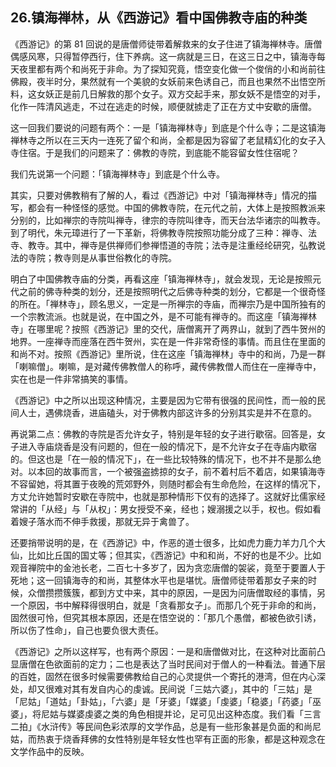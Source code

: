 ## 26.镇海禅林，从《西游记》看中国佛教寺庙的种类
《西游记》的第 81 回说的是唐僧师徒带着解救来的女子住进了镇海禅林寺。唐僧偶感风寒，只得暂停西行，住下养病。这一病就是三日，在这三日之中，镇海寺每天夜里都有两个和尚死于非命。为了探知究竟，悟空变化做一个俊俏的小和尚前往佛殿，夜半时分，果然就有一个美貌的女妖前来色诱自己，而且也果然不出悟空所料，这女妖正是前几日解救的那个女子。双方交起手来，那女妖不是悟空的对手，化作一阵清风逃走，不过在逃走的时候，顺便就掳走了正在方丈中安歇的唐僧。


这一回我们要说的问题有两个：一是「镇海禅林寺」到底是个什么寺；二是这镇海禅林寺之所以在三天内一连死了留个和尚，全都是因为容留了老鼠精幻化的女子入寺住宿。于是我们的问题来了：佛教的寺院，到底能不能容留女性住宿呢？


我们先说第一个问题：「镇海禅林寺」到底是个什么寺。


其实，只要对佛教稍有了解的人，看过《西游记》中对「镇海禅林寺」情况的描写，都会有一种怪怪的感觉。中国的佛教寺院，在元代之前，大体上是按照教派来分别的，比如禅宗的寺院叫禅寺，律宗的寺院叫律寺，而天台法华诸宗的叫教寺。到了明代，朱元璋进行了一下革新，将佛教寺院按照功能分成了三种：禅寺、法寺、教寺。其中，禅寺是供禅师们参禅悟道的寺院；法寺是注重经纶研究，弘教说法的寺院；教寺则是从事世俗教化的寺院。


明白了中国佛教寺庙的分类，再看这座「镇海禅林寺」，就会发现，无论是按照元代之前的佛寺种类的划分，还是按照明代之后佛寺种类的划分，它都是一个很奇怪的所在。「禅林寺」，顾名思义，一定是一所禅宗的寺庙，而禅宗乃是中国所独有的一个宗教流派。也就是说，在中国之外，是不可能有禅寺的。而这座「镇海禅林寺」在哪里呢？按照《西游记》里的交代，唐僧离开了两界山，就到了西牛贺州的地界。一座禅寺而座落在西牛贺州，实在是一件非常奇怪的事情。而且住在里面的和尚不对。按照《西游记》里所说，住在这座「镇海禅林」寺中的和尚，乃是一群「喇嘛僧」。喇嘛，是对藏传佛教僧人的称呼，藏传佛教僧人而住在一座禅寺中，实在也是一件非常搞笑的事情。


《西游记》中之所以出现这种情况，主要是因为它带有很强的民间性，而一般的民间人士，遇佛烧香，进庙磕头，对于佛教内部这许多的分别其实是并不在意的。


再说第二点：佛教的寺院是否允许女子，特别是年轻的女子进行歇宿。回答是，女子进入寺庙烧香是没有问题的，但在一般的情况下，是不允许女子在寺庙内歇宿的。但这也是「在一般的情况下」，在一些比较特殊的情况下，也不并不是那么绝对。以本回的故事而言，一个被强盗掳掠的女子，前不着村后不着店，如果镇海寺不容留她，将其置于夜晚的荒郊野外，则随时都会有生命危险，在这样的情况下，方丈允许她暂时安歇在寺院中，也就是那种情形下仅有的选择了。这就好比儒家经常讲的「从经」与「从权」：男女授受不亲，经也；嫂溺援之以手，权也。假如看着嫂子落水而不伸手救援，那就无异于禽兽了。


还要捎带说明的是，在《西游记》中，作恶的道士很多，比如虎力鹿力羊力几个大仙，比如比丘国的国丈等；但其实，《西游记》中和和尚，不好的也是不少。比如观音禅院中的金池长老，二百七十多岁了，因为贪恋唐僧的袈裟，竟至于要置人于死地；这一回镇海寺的和尚，其整体水平也是堪忧。唐僧师徒带着那女子来的时候，众僧攒攒簇簇，都到方丈中来，其中的原因，一是因为问唐僧取经的事情，另一个原因，书中解释得很明白，就是「贪看那女子」。而那几个死于非命的和尚，固然很可怜，但究其根本原因，还是在悟空说的：「那几个愚僧，都被色欲引诱，所以伤了性命」，自己也要负很大责任。


《西游记》之所以这样写，也有两个原因：一是和唐僧做对比，在这种对比面前凸显唐僧在色欲面前的定力；二也是表达了当时民间对于僧人的一种看法。普通下层的百姓，固然在很多时候需要佛教给自己的心灵提供一个寄托的港湾，但在内心深处，却又很难对其有发自内心的虔诚。民间说「三姑六婆」，其中的「三姑」是「尼姑」「道姑」「卦姑」，「六婆」是「牙婆」「媒婆」「虔婆」「稳婆」「药婆」「巫婆」，将尼姑与媒婆虔婆之类的角色相提并论，足可见出这种态度。我们看「三言二拍」《水浒传》等民间色彩浓厚的文学作品，总是有一些形象甚是负面的和尚尼姑，而热衷于烧香拜佛的女性特别是年轻女性也罕有正面的形象，都是这种观念在文学作品中的反映。 

